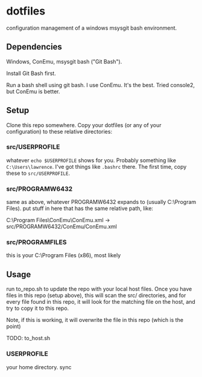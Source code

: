 # dotfiles

configuration management of a windows msysgit bash environment.


## Dependencies

Windows, ConEmu, msysgit bash ("Git Bash").

Install Git Bash first.

Run a bash shell using git bash. I use ConEmu. It's the best. Tried console2, but ConEmu is better.

## Setup

Clone this repo somewhere.
Copy your dotfiles (or any of your configuration) to these relative directories:

### src/USERPROFILE

whatever `echo $USERPROFILE` shows for you. Probably something like `C:\Users\lawrence`. I've got things like `.bashrc` there. The first time, copy these to `src/USERPROFILE`. 

### src/PROGRAMW6432

same as above, whatever PROGRAMW6432 expands to (usually C:\Program Files). put stuff in here that has the same relative path, like:

C:\Program Files\ConEmu\ConEmu.xml -> src/PROGRAMW6432/ConEmu/ConEmu.xml

### src/PROGRAMFILES

this is your C:\Program Files (x86), most likely

## Usage

run to_repo.sh to update the repo with your local host files. Once you have files in this repo (setup above), this will scan the src/ directories, and for every file found in this repo, it will look for the matching file on the host, and try to copy it to this repo.

Note, if this is working, it will overwrite the file in this repo (which is the point)

TODO: to_host.sh





### USERPROFILE

your home directory. sync